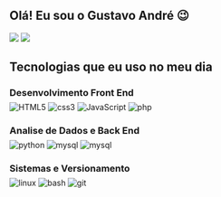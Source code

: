 ## Olá! Eu sou o Gustavo André 😉

<div id="dashboard">
<img src="https://github-readme-stats.vercel.app/api?username=gustavoandredev&show_icons=true&theme=dracula">
<img src="https://github-readme-stats.vercel.app/api/top-langs/?username=gustavoandredev&show icons=true&theme=dracula">
</div>

## Tecnologias que eu uso no meu dia

<h3 style="margin-bottom: -10px;">Desenvolvimento Front End</h3>

<div style="display: inline_block;"><br/>
    <img alt="HTML5" src="https://img.shields.io/badge/HTML5-E34F26?style=for-the-badge&logo=html5&logoColor=white">
    <img alt="css3" src="https://img.shields.io/badge/CSS3-1572B6?style=for-the-badge&logo=css3&logoColor=white">
    <img alt="JavaScript" src="https://img.shields.io/badge/JavaScript-F7DF1E?style=for-the-badge&logo=javascript&logoColor=black">
    <img alt="php" src="https://img.shields.io/badge/PHP-777BB4?style=for-the-badge&logo=php&logoColor=white">
</div>

<h3 style="margin-bottom: -10px;">Analise de Dados e Back End</h3>

<div style="display: inline_block;"><br/>
    <img alt="python" src="https://img.shields.io/badge/Python-3776AB?style=for-the-badge&logo=python&logoColor=white">
    <img alt="mysql" src="https://img.shields.io/badge/MySQL-00000F?style=for-the-badge&logo=mysql&logoColor=white">
    <img alt="mysql" src="https://img.shields.io/badge/Node.js-43853D?style=for-the-badge&logo=node.js&logoColor=white">

</div>

<h3 style="margin-bottom: -10px;">Sistemas e Versionamento</h3>

<div style="display: inline_block;"><br/>
    <img alt="linux" src="https://img.shields.io/badge/Linux-FCC624?style=for-the-badge&logo=linux&logoColor=black">
    <img alt="bash" src="https://img.shields.io/badge/GNU%20Bash-4EAA25?style=for-the-badge&logo=GNU%20Bash&logoColor=white">
    <img alt="git" src="https://img.shields.io/badge/GIT-E44C30?style=for-the-badge&logo=git&logoColor=white">

</div>
